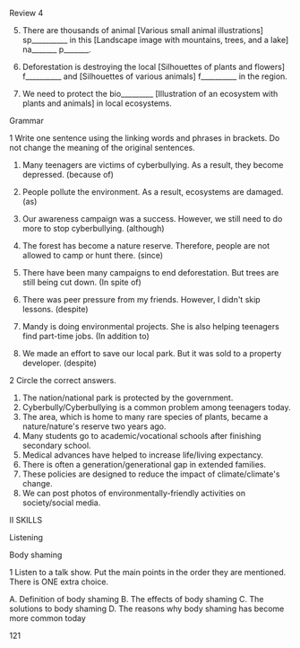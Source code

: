Review 4

5. There are thousands of animal
[Various small animal illustrations]
sp__________ in this
[Landscape image with mountains, trees, and a lake]
na_______ p_______.

6. Deforestation is destroying the local
[Silhouettes of plants and flowers]
f__________ and
[Silhouettes of various animals]
f__________ in the region.

7. We need to protect the bio_________
[Illustration of an ecosystem with plants and animals]
in local ecosystems.

Grammar

1 Write one sentence using the linking words and phrases in brackets. Do not change the meaning of the original sentences.

1. Many teenagers are victims of cyberbullying. As a result, they become depressed. (because of)

2. People pollute the environment. As a result, ecosystems are damaged. (as)

3. Our awareness campaign was a success. However, we still need to do more to stop cyberbullying. (although)

4. The forest has become a nature reserve. Therefore, people are not allowed to camp or hunt there. (since)

5. There have been many campaigns to end deforestation. But trees are still being cut down. (In spite of)

6. There was peer pressure from my friends. However, I didn't skip lessons. (despite)

7. Mandy is doing environmental projects. She is also helping teenagers find part-time jobs. (In addition to)

8. We made an effort to save our local park. But it was sold to a property developer. (despite)

2 Circle the correct answers.

1. The nation/national park is protected by the government.
2. Cyberbully/Cyberbullying is a common problem among teenagers today.
3. The area, which is home to many rare species of plants, became a nature/nature's reserve two years ago.
4. Many students go to academic/vocational schools after finishing secondary school.
5. Medical advances have helped to increase life/living expectancy.
6. There is often a generation/generational gap in extended families.
7. These policies are designed to reduce the impact of climate/climate's change.
8. We can post photos of environmentally-friendly activities on society/social media.

II SKILLS

Listening

Body shaming

1 Listen to a talk show. Put the main points in the order they are mentioned. There is ONE extra choice.

A. Definition of body shaming
B. The effects of body shaming
C. The solutions to body shaming
D. The reasons why body shaming has become more common today

121